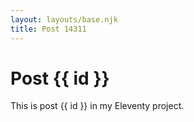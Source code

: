 ```yaml
---
layout: layouts/base.njk
title: Post 14311
---
```


# Post {{ id }}

This is post {{ id }} in my Eleventy project.
